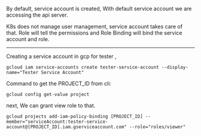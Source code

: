 
By default, service account is created, 
With default service account we are accessing the api server.

K8s does not manage user management, service account takes care of that.
Role will tell the permissions and
Role Binding will bind the service account and role.

----

Creating a service account in gcp for tester ,
```
gcloud iam service-accounts create tester-service-account --display-name="Tester Service Account"
```

Command to get the PROJECT_ID from cli:
```
gcloud config get-value project
```

next, We can grant view role to that.
```
gcloud projects add-iam-policy-binding [PROJECT_ID] --member="serviceAccount:tester-service-account@[PROJECT_ID].iam.gserviceaccount.com" --role="roles/viewer"
```
